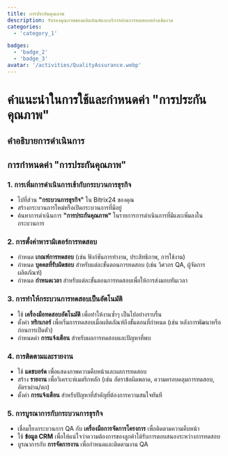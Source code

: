 ```yaml
---
title: การประกันคุณภาพ
description: รับรองคุณภาพของผลิตภัณฑ์และบริการผ่านการทดสอบอย่างเข้มงวด
categories:
  - 'category_1'

badges:
  - 'badge_2'
  - 'badge_3'
avatar: '/activities/QualityAssurance.webp'
---
```

# คำแนะนำในการใช้และกำหนดค่า "การประกันคุณภาพ"

## คำอธิบายการดำเนินการ

## **การกำหนดค่า "การประกันคุณภาพ"**

### 1. การเพิ่มการดำเนินการเข้ากับกระบวนการธุรกิจ
- ไปที่ส่วน **"กระบวนการธุรกิจ"** ใน Bitrix24 ของคุณ
- สร้างกระบวนการใหม่หรือเปิดกระบวนการที่มีอยู่
- ค้นหาการดำเนินการ **"การประกันคุณภาพ"** ในรายการการดำเนินการที่มีและเพิ่มลงในกระบวนการ

### 2. การตั้งค่าพารามิเตอร์การทดสอบ
- กำหนด **เกณฑ์การทดสอบ** (เช่น ฟังก์ชันการทำงาน, ประสิทธิภาพ, การใช้งาน)
- กำหนด **บุคคลที่รับผิดชอบ** สำหรับแต่ละขั้นตอนการทดสอบ (เช่น วิศวกร QA, ผู้จัดการผลิตภัณฑ์)
- กำหนด **กำหนดเวลา** สำหรับแต่ละขั้นตอนการทดสอบเพื่อให้การส่งมอบทันเวลา

### 3. การทำให้กระบวนการทดสอบเป็นอัตโนมัติ
- ใช้ **เครื่องมือทดสอบอัตโนมัติ** เพื่อทำให้งานซ้ำๆ เป็นไปอย่างราบรื่น
- ตั้งค่า **ทริกเกอร์** เพื่อเริ่มการทดสอบเมื่อผลิตภัณฑ์ถึงขั้นตอนที่กำหนด (เช่น หลังการพัฒนาหรือก่อนการเปิดตัว)
- กำหนดค่า **การแจ้งเตือน** สำหรับผลการทดสอบและปัญหาที่พบ

### 4. การติดตามและรายงาน
- ใช้ **แดชบอร์ด** เพื่อแสดงภาพความคืบหน้าและผลการทดสอบ
- สร้าง **รายงาน** เพื่อวิเคราะห์เมตริกหลัก (เช่น อัตราข้อผิดพลาด, ความครอบคลุมการทดสอบ, อัตราผ่าน/ตก)
- ตั้งค่า **การแจ้งเตือน** สำหรับปัญหาที่สำคัญที่ต้องการความสนใจทันที

### 5. การบูรณาการกับกระบวนการธุรกิจ
- เชื่อมโยงกระบวนการ QA กับ **เครื่องมือการจัดการโครงการ** เพื่อติดตามความคืบหน้า
- ใช้ **ข้อมูล CRM** เพื่อให้แน่ใจว่าความต้องการของลูกค้าได้รับการตอบสนองระหว่างการทดสอบ
- บูรณาการกับ **การจัดการงาน** เพื่อกำหนดและติดตามงาน QA